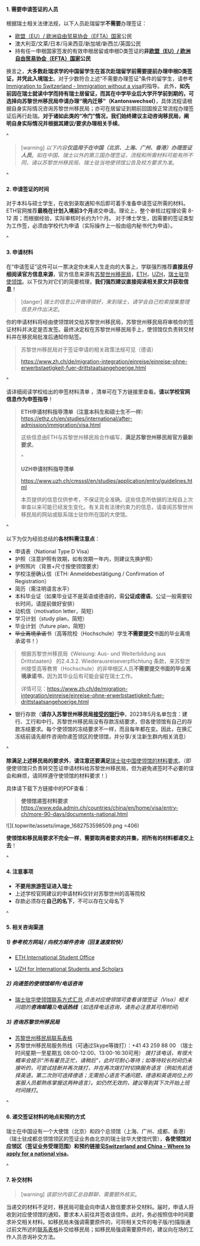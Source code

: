 #### **1. 需要申请签证的人员**

根据瑞士相关法律法规，以下人员赴瑞留学**不需要**办理签证：

* [欧盟（EU）/ 欧洲自由贸易协会（EFTA）国家](https://www.sem.admin.ch/sem/en/home/themen/fza_schweiz-eu-efta/eu-efta_buerger_schweiz.html)公民
* 澳大利亚/文莱/日本/马来西亚/新加坡/新西兰/英国公民
* 持有任一申根国家签发的有效申根居留或申根D类签证的**非[欧盟（EU）/ 欧洲自由贸易协会（EFTA）国家](https://www.sem.admin.ch/sem/en/home/themen/fza_schweiz-eu-efta/eu-efta_buerger_schweiz.html)公民**

换言之，**大多数赴瑞求学的中国留学生在首次赴瑞留学前需要提前办理申根D类签证，并凭此入境瑞士**。对于少数符合上述“不需要办理签证”条件的留学生，请参考[Immigration to Switzerland - Immigration without a visa](https://ethz.ch/en/studies/international/after-admission/immigration/without-visa.html)的指导。
此外，**如先前因在瑞士就读中学而持有瑞士居留证，而其在中学毕业后大学开学前到期的，可选择向苏黎世州移民局申请办理“境内迁移”（Kantonswechsel）**，具体流程请根据自身实际情况咨询苏黎世州移民局；亦可在居留证到期前回国按正常流程办理签证后再行赴瑞。**对于诸如此类的“冷门”情况，我们始终建议主动咨询移民局，阐明自身实际情况并根据其建议/要求办理相关手续**。

^

> [warning] *以下内容**仅适用于在中国（北京、上海、广州、香港）办理签证人员***。*如在中国、瑞士以外的第三国办理签证，流程和所需材料可能有所不同，请以苏黎世州移民局、瑞士驻当地使领馆公告及校方要求为准*。

^

#### **2. 申请签证的时间**

对于本科与硕士学生，在收到录取通知书后即可着手准备申请签证所需的材料。ETH官网推荐**最晚在计划入境前3个月**递交申请。理论上，整个审核过程理论需 8-12 周；而根据经验，实际审核时长约为1个月。
对于博士学生，因需要的签证类型为工作签，必须由学校代为申请（实际操作上一般由组内秘书代为申请）。

^

#### **3. 申请材料**

在“申请签证”这件可以一票决定你未来人生走向的大事上，学联强烈推荐**直接且仔细阅读官方信息来源**，官方信息来源有[苏黎世州移民局](https://www.zh.ch/de/migration-integration/einreise/einreise-ohne-erwerbstaetigkeit-fuer-drittstaatsangehoerige.html)，[ETH](https://ethz.ch/en/studies/international/after-admission/immigration/visa.html)，[UZH](https://www.uzh.ch/cmsssl/en/studies/application/entry/guidelines.html)，[瑞士驻华使领馆](https://www.eda.admin.ch/countries/china/en/home/visa/entry-ch/more-90-days/documents-national.html)。以下仅为对它们的简要梳理，**我们强烈建议直接阅读相关原文并获取信息**！

> [danger] *瑞士的信息公开做得很好，来到瑞士，请学会自己检索搜集整理信息并作出决定*。

你的申请材料将经由使领馆转交给苏黎世州移民局，苏黎世州移民局将审核你的签证材料并决定是否发签。最终决定权在苏黎世州移民局手上，使领馆仅负责转交材料并在移民局批准后通知你贴签。

> 苏黎世州移民局对于签证申请的相关政策法规可见（德语）
>
> <https://www.zh.ch/de/migration-integration/einreise/einreise-ohne-erwerbstaetigkeit-fuer-drittstaatsangehoerige.html>

^

请详细阅读学校给出的申签材料清单 ，清单可在下方链接里查看。**请以学校官网信息作为申签指导**！

> **ETH申请材料指导清单（注意本科生和硕士生不一样**）<https://ethz.ch/en/studies/international/after-admission/immigration/visa.html>
>
> 这些信息由ETH与苏黎世州移民局合作编写，**满足苏黎世州移民局官方最新要求**。
>
> ^
>
> **UZH申请材料指导清单**
>
> <https://www.uzh.ch/cmsssl/en/studies/application/entry/guidelines.html>
>
> 本页提供的信息仅供参考，不保证完全准确。这些信息所依据的法规自上次审查以来可能已经发生变化。有关具有法律约束力的信息，请查阅苏黎世州移民局的网站或联系瑞士驻你所在国的大使馆。

^

以下为仅为经验总结的**各材料需注意点**：

* 申请表（National Type D Visa）
* 护照（注意护照有效期，如有效期一年内，则建议先换护照）
* 护照照片（背景+尺寸按使领馆要求）
* 学校注册确认信（ETH: Anmeldebestätigung / Confirmation of Registration）
* 简历（需注明语言水平）
* 本科毕业证（如果毕业证不是英语或德语的，需**公证成德语**。公证一般需要较长时间，请提前做好安排）
* 动机信（motivation letter，简短）
* 学习计划（study plan，简短）
* 毕业计划（future plan，简短）
* ~~毕业离境承诺书~~（高等院校（Hochschule）学生**不需要提交**书面的毕业离境承诺书！）

> 根据苏黎世州移民局《Weisung: Aus- und Weiterbildung aus Drittstaaten》 的2.4.3.2. Wiederausreiseverpflichtung 条款，来苏黎世州接受高等教育（Hochschule）的非申根区人员**不需要提交书面的毕业离境承诺书**，因为其毕业后有可能会留在瑞士工作。
>
> 详情可见：<https://www.zh.ch/de/migration-integration/einreise/einreise-ohne-erwerbstaetigkeit-fuer-drittstaatsangehoerige.html>

* 银行存款（**请存入苏黎世州移民局[接受的银行](https://www.finma.ch/en/~/media/finma/dokumente/bewilligungstraeger/pdf/beh.pdf?la=de)中**，2023年5月名单包含：建行、工行和中行。苏黎世州移民局没有存款冻结要求，但各使领馆有自己的存款冻结要求。每个使领馆的冻结要求不一样，而且每年都在变。因此，在换汇冻结前请先邮件咨询你递签领区的使领馆，并分享/关注新生群内相关消息）

^

**除满足上述移民局的要求外**，**请注意还要满足**[瑞士驻中国使领馆的材料要求](https://www.eda.admin.ch/countries/china/en/home/visa/entry-ch/more-90-days/documents-national.html)。（即便使领馆只负责转交签证申请材料给苏黎世州移民局，但为避免递签时不必要的误会和麻烦，请同样遵守使领馆的材料要求！）

具体请下载下方链接中的PDF查看：

> **使领馆递签材料要求**<https://www.eda.admin.ch/countries/china/en/home/visa/entry-ch/more-90-days/documents-national.html>

![](.topwrite/assets/image_1682753598509.png =406)

**使领馆和移民局要求不完全一样**，**需要取两者要求的并集，把所有的材料都递交上去**！

^

#### **4. 注意事项**

* **不要用旅游签证进入瑞士**
* 上述学校官网建议的申请材料仅针对苏黎世州的高等院校
* 存款必须存在**自己的名下**，不可以存在父母名下

^

#### **5. 相关咨询渠道**

##### **1) 参考校方网站 / 向校方邮件咨询（回复速度较快**）

* [ETH International Student Office](https://ethz.ch/students/en/studies/international-students.html)

* [UZH for International Students and Scholars](https://www.internationals.uzh.ch/en.html)

##### **2) 向递签的使领馆邮件/电话咨询**

* [瑞士驻华使领馆联系方式汇总](https://www.eda.admin.ch/countries/china/en/home/representations.html)
  *点击对应使领馆可查看该馆签证（Visa）相关问题的**咨询邮箱**及**电话热线***（*如选择电话咨询，请务必注意其可用时间*）

##### **3) 咨询苏黎世州移民局**

* [苏黎世州移民局联系表格](https://www.zh.ch/de/migration-integration/kontaktformularmigrationsamt-ohne-zhnr.html)
* 苏黎世州移民局服务热线（可通过Skype等拨打）：+41 43 259 88 00
  （瑞士时间星期一至星期五 08:00-12:00、13:00-16:30可用）
  *拨打该电话，有很大概率会提示“所有雇员正忙，请稍后”，此时可耐心等待；如等待较长时间仍未接听的，可尝试挂断并再次拨打，并在再次拨打时切换服务语言（例如先前选择英语，第二次则可选择德语；无需担心语言不通问题，德语和英语岗位上的客服人员都熟练掌握这两种语言）。如仍然无效的，建议等到其下次开始上班时间拨打*。

^

#### **6. 递交签证材料的地点和预约方式**

瑞士在中国设有一个大使馆（北京）和四个总领馆（上海、广州、成都、香港）（瑞士驻成都总领馆领区的签证业务由北京的瑞士驻华大使馆代管），**各使领馆对应领区（签证业务受理范围）和预约链接见[Switzerland and China - Where to apply for a national visa](https://www.eda.admin.ch/countries/china/en/home/visa/entry-ch/more-90-days/where-to-apply-national.html)**。

^

#### **7. 补交材料**

> [warning] *该部分内容汇总自群聊，需要额外核实*。

当递交的材料不足时，移民局可能会向申请人致信要求补交材料。届时，申请人将收到对应使领馆的通知，要求本人前往并签收该信件。此时，务必按照信中时间要求补交相关材料。如移民局未强调需要原件的，可将相关文件的电子版/扫描版通过前文所述的[联系表格](https://www.zh.ch/de/migration-integration/kontaktformularmigrationsamt-ohne-zhnr.html)补交给移民局；如移民局强调需要原件的，建议向在场的工作人员咨询补交方法。